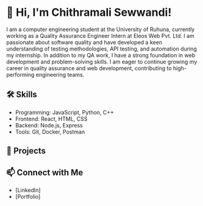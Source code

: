 # 👋 Hi, I'm Chithramali Sewwandi!

I am a computer engineering student at the University of Ruhuna, currently working as a Quality Assurance Engineer Intern at Eleos Web Pvt. Ltd. I am passionate about software quality and have developed a keen understanding of testing methodologies, API testing, and automation during my internship. In addition to my QA work, I have a strong foundation in web development and problem-solving skills. I am eager to continue growing my career in quality assurance and web development, contributing to high-performing engineering teams.

## 🛠 Skills
- Programming: JavaScript, Python, C++
- Frontend: React, HTML, CSS
- Backend: Node.js, Express
- Tools: Git, Docker, Postman

## 🚀 Projects


## 📫 Connect with Me
- [LinkedIn]
- [Portfolio]

